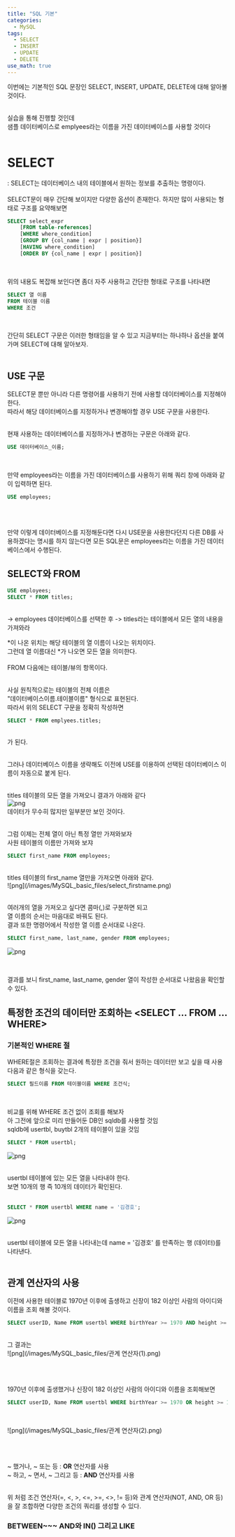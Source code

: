 ```yaml
---
title: "SQL 기본"
categories:
  - MySQL
tags:
  - SELECT
  - INSERT
  - UPDATE
  - DELETE
use_math: true
---
```


이번에는 기본적인 SQL 문장인 SELECT, INSERT, UPDATE, DELETE에 대해 알아볼 것이다. <br><br>

실습을 통해 진행할 것인데<br>
샘플 데이터베이스로 emplyees라는 이름을 가진 데이터베이스를 사용할 것이다 <br><br>

# SELECT
: SELECT는 데이터베이스 내의 테이블에서 원하는 정보를 추출하는 명령이다.<br>
<br>
SELECT문이 매우 간단해 보이지만 다양한 옵션이 존재한다. 하지만 많이 사용되는 형태로 구조를 요약해보면 <br>

```sql
SELECT select_expr
    [FROM table-references]
    [WHERE where_condition]
    [GROUP BY {col_name | expr | position}]
    [HAVING where_condition]
    [ORDER BY {col_name | expr | position}] 
```
<br>

위의 내용도 복잡해 보인다면 좀더 자주 사용하고 간단한 형태로 구조를 나타내면 <br>

```sql
SELECT 열 이름
FROM 테이블 이름
WHERE 조건
```

<br>

간단히 SELECT 구문은 이러한 형태임을 알 수 있고 지금부터는 하나하나 옵션을 붙여가며 SELECT에 대해 알아보자. <br><br>

## USE 구문
SELECT문 뿐만 아니라 다른 명령어를 사용하기 전에 사용할 데이터베이스를 지정해야 한다. <br>
따라서 해당 데이터베이스를 지정하거나 변경해야할 경우 USE 구문을 사용한다.<br>
<br>

현재 사용하는 데이터베이스를 지정하거나 변경하는 구문은 아래와 같다.<br>
```sql
USE 데이터베이스_이름;
```
<br>

만약 employees라는 이름을 가진 데이터베이스를 사용하기 위해 쿼리 창에 아래와 같이 입력하면 된다.<br>
```sql
USE employees;
```
<br><br>

만약 이렇게 데이터베이스를 지정해둔다면 다시 USE문을 사용한다던지 다른 DB를 사용하겠다는 명시를 하지 않는다면 모든 SQL문은 employees라는 이름을 가진 데이터베이스에서 수행된다.

## SELECT와 FROM

```sql
USE employees;
SELECT * FROM titles;
```
<br>
-> employees 데이터베이스를 선택한 후
-> titles라는 테이블에서 모든 열의 내용을 가져와라
<br>

*이 나온 위치는 해당 테이블의 열 이름이 나오는 위치이다.<br>
그런데 열 이름대신 *가 나오면 모든 열을 의미한다. <br>
<br>
FROM 다음에는 테이블/뷰의 항목이다.
<br><br>

사실 원칙적으로는 테이블의 전체 이름은 <br>
"데이터베이스이름.테이블이름" 형식으로 표현된다.<br>
따라서 위의 SELECT 구문을 정확히 작성하면 <br>

```sql
SELECT * FROM emplyees.titles;
```
<br>
가 된다.
<br><br>

그러나 데이터베이스 이름을 생략해도 이전에 USE를 이용하여 선택된 데이터베이스 이름이 자동으로 붙게 된다. <br><br>

titles 테이블의 모든 열을 가져오니 결과가 아래와 같다 <br>
![png](/images/MySQL_basic_files/select_star.png)
<br>
데이터가 무수히 많지만 일부분만 보인 것이다. <br><br>

그럼 이제는 전체 열이 아닌 특정 열만 가져와보자 <br>
사원 테이블의 이름만 가져와 보쟈<br>

```sql
SELECT first_name FROM employees;
```
<br>
titles 테이블의 first_name 열만을 가져오면 아래와 같다.<br>
![png](/images/MySQL_basic_files/select_firstname.png)
<br>
<br>

여러개의 열을 가져오고 싶다면 콤마(,)로 구분하면 되고<br>
열 이름의 순서는 마음대로 바꿔도 된다.<br>
결과 또한 명령어에서 작성한 열 이름 순서대로 나온다. <br>

```sql
SELECT first_name, last_name, gender FROM employees;
```
![png](/images/MySQL_basic_files/select_multicol.png)

<br>

결과를 보니 first_name, last_name, gender 열이 작성한 순서대로 나왔음을 확인할 수 있다.<br>

## 특정한 조건의 데이터만 조회하는 <SELECT ... FROM ... WHERE>

### 기본적인 WHERE 절
WHERE절은 조회하는 결과에 특정한 조건을 줘서 원하는 데이터만 보고 싶을 때 사용 <br>
다음과 같은 형식을 갖는다. <br>

```sql
SELECT 필드이름 FROM 테이블이름 WHERE 조건식;
```
<br>

비교를 위해 WHERE 조건 없이 조회를 해보자 <br>
아 그전에 앞으로 미리 만들어둔 DB인 sqldb를 사용할 것임<br>
sqldb에 usertbl, buytbl 2개의 테이블이 있을 것임 <br>

```sql
SELECT * FROM usertbl;
```
![png](/images/MySQL_basic_files/select_usertbl.png)

<br>
usertbl 테이블에 있는 모든 열을 나타내야 한다. <br>
보면 10개의 행 즉 10개의 데이터가 확인된다.
<br><br>

```sql
SELECT * FROM usertbl WHERE name = '김경호';
```
![png](/images/MySQL_basic_files/select_where.png)

<br>
usertbl 테이블에 모든 열을 나타내는데 name = '김경호' 를 만족하는 행 (데이터)를 나타낸다. <br>
<br>

## 관계 연산자의 사용
이전에 사용한 테이블로 1970년 이후에 출생하고 신장이 182 이상인 사람의 아이디와 이름을 조회 해볼 것이다.<br>

```sql
SELECT userID, Name FROM usertbl WHERE birthYear >= 1970 AND height >= 182;
```
<br>
그 결과는 <br>
![png](/images/MySQL_basic_files/관계 연산자(1).png)

<br><br>

1970년 이후에 출생했거나 신장이 182 이상인 사람의 아이디와 이름을 조회해보면

```sql
SELECT userID, Name FROM usertbl WHERE birthYear >= 1970 OR height >= 182;
```
<br>

![png](/images/MySQL_basic_files/관계 연산자(2).png)

<br><br>

~ 했거나, ~ 또는 등 : <b>OR</b> 연산자를 사용<br>
~ 하고, ~ 면서, ~ 그리고 등 : <b>AND</b> 연산자를 사용<br>

<br>
위 처럼 조건 연산자(=, <, >, <=, >=, <>, != 등)와 관계 연산자(NOT, AND, OR 등)을 잘 조합하면 다양한 조건의 쿼리를 생성할 수 있다.
<br>

### BETWEEN~~~ AND와 IN() 그리고 LIKE